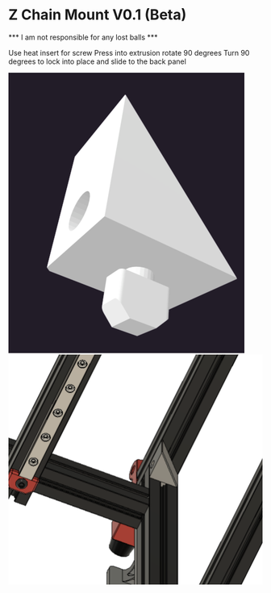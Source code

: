 
# Z Chain Mount V0.1 (Beta)

*** I am not responsible for any lost balls ***

Use heat insert for screw
Press into extrusion rotate 90 degrees
Turn 90 degrees to lock into place and slide to the back panel


![](./images/cad.png)   
![](./images/cad2.png)   



